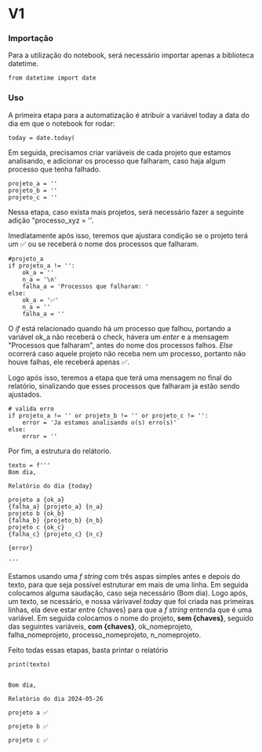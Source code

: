 
# V1
### Importação
Para a utilização do notebook, será necessário importar apenas a biblioteca datetime.
````
from datetime import date
````
### Uso
A primeira etapa para a automatização é atribuir a variável today a data do dia em que o notebook for rodar:
````
today = date.today(
````
Em seguida, precisamos criar variáveis de cada projeto que estamos analisando, e adicionar os processo que falharam, caso haja algum processo que tenha falhado.

````
projeto_a = ''
projeto_b = ''
projeto_c = ''
````
Nessa etapa, caso exista mais projetos, será necessário fazer a seguinte adição "processo_xyz = ''.

Imediatamente após isso, teremos que ajustara condição se o projeto terá um ✅ ou se receberá o nome dos processos que falharam. 
````
#projeto_a
if projeto_a != '':
    ok_a = ''
    n_a = '\n'
    falha_a = 'Processos que falharam: '
else:
    ok_a = '✅'
    n_a = ''
    falha_a = ''
````
O _if_ está relacionado quando há um processo que falhou, portando a variável ok_a não receberá o check, hávera um _enter_ e a mensagem "Processos que falharam", antes do nome dos processos falhos.
_Else_ ocorrerá caso aquele projeto não receba nem um processo, portanto não houve falhas, ele receberá apenas ✅.

Logo após isso, teremos a etapa que terá uma mensagem no final do relatório, sinalizando que esses processos que falharam ja estão sendo ajustados.
````
# valida erro
if projeto_a != '' or projeto_b != '' or projeto_c != '':
    error = 'Ja estamos analisando o(s) erro(s)'
else:
    error = ''
````
Por fim, a estrutura do relátorio.
````
texto = f'''
Bom dia,

Relatório do dia {today}

projeto a {ok_a}
{falha_a} {projeto_a} {n_a}
projeto b {ok_b}
{falha_b} {projeto_b} {n_b}
projeto c {ok_c}
{falha_c} {projeto_c} {n_c}

{error}

'''
````
Estamos usando uma _f string_ com três aspas simples antes e depois do texto, para que seja possível estruturar em mais de uma linha. Em seguida colocamos alguma saudação, caso seja necessário (Bom dia). Logo após, um texto, se ncessário, e nossa várivavel _today_ que foi criada nas primeiras linhas, ela deve estar entre {chaves} para que a _f string_ entenda que é uma variável.
Em seguida colocamos o nome do projeto, **sem {chaves}**, seguido das seguintes variáveis, **com {chaves}**, ok_nomeprojeto, falha_nomeprojeto, processo_nomeprojeto, n_nomeprojeto.

Feito todas essas etapas, basta printar o relatório
````
print(texto)
````
````

Bom dia,

Relatório do dia 2024-05-26

projeto a ✅
  
projeto b ✅
  
projeto c ✅
````


